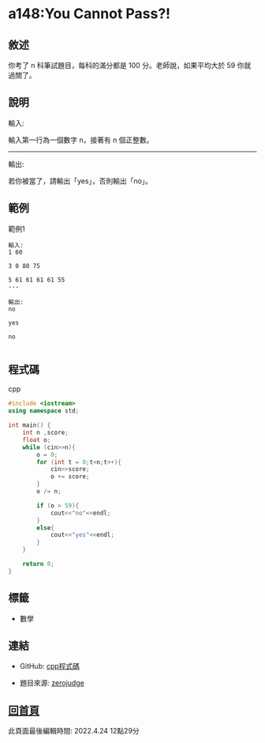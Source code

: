 # a148:You Cannot Pass?!

## 敘述

你考了 n 科筆試題目，每科的滿分都是 100 分。老師說，如果平均大於 59 你就過關了。
								

## 說明

輸入:

輸入第一行為一個數字 n，接著有 n 個正整數。

---

輸出:

若你被當了，請輸出「yes」，否則輸出「no」。

## 範例
範例1

```
輸入:
1 60
3 0 80 75
5 61 61 61 61 55
---

輸出:
no
yes
no

```

## 程式碼
cpp

```cpp
#include <iostream>
using namespace std;

int main() {
    int n ,score;
    float o;
    while (cin>>n){
        o = 0;
        for (int t = 0;t<n;t++){
            cin>>score;
            o += score;
        }
        o /= n;

        if (o > 59){
            cout<<"no"<<endl;
        }
        else{
            cout<<"yes"<<endl;
        }
    }

    return 0;
}


```

## 標籤
- 數學


## 連結
- GitHub: [cpp程式碼](https://github.com/henryleecode23/solve_record/blob/main/zerojudge/a148/main.cpp)


- 題目來源: [zerojudge](https://zerojudge.tw/ShowProblem?problemid=a148)

## [回首頁](https://henryleecode23.github.io/solve_record/)

此頁面最後編輯時間: 2022.4.24 12點29分
